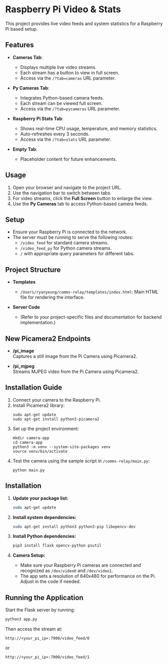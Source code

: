 # Raspberry Pi Video & Stats

This project provides live video feeds and system statistics for a Raspberry Pi based setup.

## Features

- **Cameras Tab**: 
  - Displays multiple live video streams.
  - Each stream has a button to view in full screen.
  - Access via the `/?tab=cameras` URL parameter.

- **Py Cameras Tab**:  
  - Integrates Python-based camera feeds.
  - Each stream can be viewed full screen.
  - Access via the `/?tab=pycameras` URL parameter.

- **Raspberry Pi Stats Tab**:  
  - Shows real-time CPU usage, temperature, and memory statistics.
  - Auto-refreshes every 3 seconds.
  - Access via the `/?tab=stats` URL parameter.

- **Empty Tab**:  
  - Placeholder content for future enhancements.

## Usage

1. Open your browser and navigate to the project URL.
2. Use the navigation bar to switch between tabs.
3. For video streams, click the **Full Screen** button to enlarge the view.
4. Use the **Py Cameras** tab to access Python-based camera feeds.

## Setup

- Ensure your Raspberry Pi is connected to the network.
- The server must be running to serve the following routes:
  - `/video_feed` for standard camera streams.
  - `/video_feed_py` for Python camera streams.
  - `/` with appropriate query parameters for different tabs.

## Project Structure

- **Templates**
  - `/Users/ryanyeung/comms-relay/templates/index.html`: Main HTML file for rendering the interface.

- **Server Code**
  - (Refer to your project-specific files and documentation for backend implementation.)

## New Picamera2 Endpoints

- **/pi_image**  
  Captures a still image from the Pi Camera using Picamera2.

- **/pi_mjpeg**  
  Streams MJPEG video from the Pi Camera using Picamera2.

## Installation Guide

1. Connect your camera to the Raspberry Pi.
2. Install Picamera2 library:
   ```
   sudo apt-get update
   sudo apt-get install python3-picamera2
   ```
3. Set up the project environment:
   ```
   mkdir camera-app
   cd camera-app
   python3 -m venv --system-site-packages venv
   source venv/bin/activate
   ```
4. Test the camera using the sample script in `/comms-relay/main.py`:
   ```
   python main.py
   ```

## Installation

1. **Update your package list:**
   ```bash
   sudo apt-get update
   ```

2. **Install system dependencies:**
   ```bash
   sudo apt-get install python3 python3-pip libopencv-dev
   ```

3. **Install Python dependencies:**
   ```bash
   pip3 install flask opencv-python psutil
   ```

4. **Camera Setup:**
   - Make sure your Raspberry Pi cameras are connected and recognized as `/dev/video0` and `/dev/video1`.
   - The app sets a resolution of 640x480 for performance on the Pi. Adjust in the code if needed.

## Running the Application

Start the Flask server by running:
```bash
python3 app.py
```
Then access the stream at:
```
http://<your_pi_ip>:7900/video_feed/0
```
or
```
http://<your_pi_ip>:7900/video_feed/1
```

<!-- ...additional project setup information... -->
